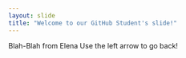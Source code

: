 ```yaml
---
layout: slide
title: "Welcome to our GitHub Student's slide!"
---
```

Blah-Blah from Elena
Use the left arrow to go back!